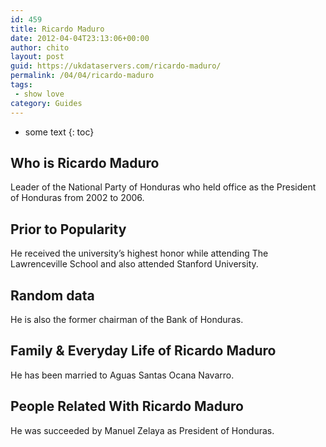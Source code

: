 ```yaml
---
id: 459
title: Ricardo Maduro
date: 2012-04-04T23:13:06+00:00
author: chito
layout: post
guid: https://ukdataservers.com/ricardo-maduro/
permalink: /04/04/ricardo-maduro
tags:
 - show love
category: Guides
---
```


* some text
{: toc}


## Who is  Ricardo Maduro
                  
                  
                  
Leader of the National Party of Honduras who held office as the President of Honduras from 2002 to 2006.
                  
                
                
                
## Prior to Popularity 
                  
                  
                  
He received the university&#8217;s highest honor while attending The Lawrenceville School and also attended Stanford University.
                  
                
                
                
## Random data 
                  
                  
                  
He is also the former chairman of the Bank of Honduras.
                  
                
                
                
## Family & Everyday Life of Ricardo Maduro
                  
                  
                  
He has been married to Aguas Santas Ocana Navarro.
                  
                
                
                
## People Related With  Ricardo Maduro
                  
                  
                  
He was succeeded by Manuel Zelaya as President of Honduras.
                  
                
              
            
          
          
          
    
    
  
